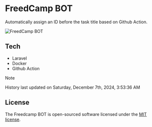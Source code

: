 # FreedCamp BOT

Automatically assign an ID before the task title based on Github Action.

![FreedCamp BOT](https://repository-images.githubusercontent.com/737932867/7d34798b-2680-471c-b089-a78a718d3d6a)

## Tech

- Laravel
- Docker
- Github Action

> [!NOTE]  
> History last updated on Saturday, December 7th, 2024, 3:53:36 AM

## License

The Freedcamp BOT is open-sourced software licensed under the [MIT license](https://opensource.org/licenses/MIT).
